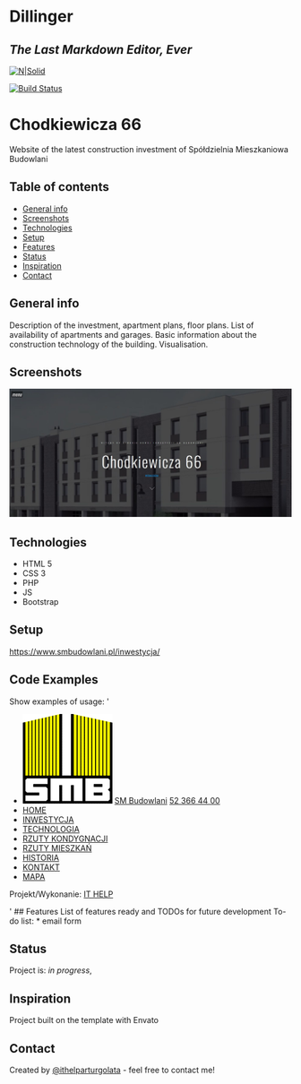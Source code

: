 # Dillinger
## _The Last Markdown Editor, Ever_

[![N|Solid](https://cldup.com/dTxpPi9lDf.thumb.png)](https://nodesource.com/products/nsolid)

[![Build Status](https://travis-ci.org/joemccann/dillinger.svg?branch=master)](https://travis-ci.org/joemccann/dillinger)

# Chodkiewicza 66
Website of the latest construction investment of Spółdzielnia Mieszkaniowa Budowlani

## Table of contents
* [General info](#general-info)
* [Screenshots](#screenshots)
* [Technologies](#technologies)
* [Setup](#setup)
* [Features](#features)
* [Status](#status)
* [Inspiration](#inspiration)
* [Contact](#contact)

## General info
Description of the investment, apartment plans, floor plans. List of availability of apartments and garages. Basic information about the construction technology of the building. Visualisation. 

## Screenshots
![Example screenshot](./images/inwestycjagithub.jpg)

## Technologies
* HTML 5 
* CSS 3
* PHP
* JS
* Bootstrap

## Setup
https://www.smbudowlani.pl/inwestycja/

## Code Examples
Show examples of usage:
'
<div id="menu">
    <ul id="slide-out" class="side-nav">
        <li>
            <div class="userView">
                <a href="#!user"><img class="circle" src="images/budowlani_mini.png" alt="side-face"></a>
                <a href="#!name"><span class="name">SM Budowlani</span></a>
                <a href="#!email"><span class="email">52 366 44 00</span></a>
            </div>
        </li>
        <li data-menuanchor="p1" class="active"><a href="#p1"><i class="ion-ios-home-outline" aria-hidden="true"></i>HOME</a></li>
        <li data-menuanchor="p2"><a href="#p2"><i class="ion-ios-person-outline" aria-hidden="true"></i>INWESTYCJA</a></li>
        <li data-menuanchor="p3"><a href="#p3"><i class="ion-ios-gear-outline" aria-hidden="true"></i>TECHNOLOGIA</a></li>
        <li data-menuanchor="p4"><a href="#p4"><i class="ion-ios-list-outline" aria-hidden="true"></i>RZUTY KONDYGNACJI</a></li>
        <li data-menuanchor="p5"><a href="#p5"><i class="ion-ios-albums-outline" aria-hidden="true"></i>RZUTY MIESZKAŃ</a></li>
        <li data-menuanchor="p6"><a href="#p6"><i class="ion-ios-people-outline" aria-hidden="true"></i>HISTORIA</a></li>
        <li data-menuanchor="p7"><a href="#p7"><i class="ion-ios-paperplane-outline" aria-hidden="true"></i>KONTAKT</a></li>
        <li data-menuanchor="p8"><a href="#p8"><i class="ion-ios-location-outline" aria-hidden="true"></i>MAPA</a></li>
        <!--<li class="social">
            <a href="https://pl-pl.facebook.com/pages/category/Community/Sp%C3%B3%C5%82dzielnia-Mieszkaniowa-Budowlani-1458778117748667/"><i class="ion-social-facebook-outline"></i></a>
          -->
            <!--
            <a href="#"><i class="ion-social-instagram-outline"></i></a>
            <a href="#"><i class="ion-social-youtube-outline"></i></a>
          -->
        </li>
    </ul>
    <p>Projekt/Wykonanie:  <a class="twitter-text-hvr" href="http://golata.eu">IT HELP </a></p>
</div>
'
## Features
List of features ready and TODOs for future development
To-do list:
* email form

## Status
Project is: _in progress_, 

## Inspiration
Project built on the template with Envato

## Contact
Created by [@ithelparturgolata](ithelparturgolata@gmail.com) - feel free to contact me!
